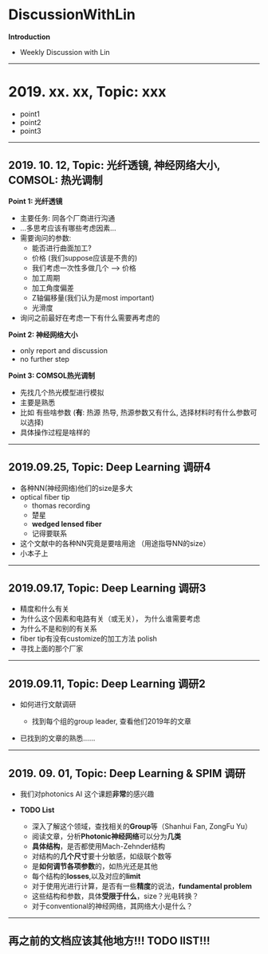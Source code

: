 # DiscussionWithLin

**Introduction**

- Weekly Discussion with Lin
------------------------------

# 2019. xx. xx, Topic: xxx

- point1
- point2
- point3

------------------------------

## 2019. 10. 12, Topic: 光纤透镜, 神经网络大小, COMSOL: 热光调制

**Point 1: 光纤透镜**
- 主要任务: 同各个厂商进行沟通
- ...多思考应该有哪些考虑因素...
- 需要询问的参数:
  - 能否进行曲面加工?
  - 价格 (我们suppose应该是不贵的)
  - 我们考虑一次性多做几个 --> 价格
  - 加工周期
  - 加工角度偏差
  - Z轴偏移量(我们认为是most important)
  - 光滑度
- 询问之前最好在考虑一下有什么需要再考虑的

**Point 2: 神经网络大小**
- only report and discussion
- no further step


**Point 3: COMSOL热光调制**
- 先找几个热光模型进行模拟
- 主要是熟悉
- 比如 有些啥参数 (**有**: 热源 热导, 热源参数又有什么, 选择材料时有什么参数可以选择)
- 具体操作过程是啥样的

------------------------------


## 2019.09.25, Topic: Deep Learning 调研4

- 各种NN(神经网络)他们的size是多大
- optical fiber tip
  - thomas recording
  - 楚星
  - **wedged lensed fiber**
  - 记得要联系
- 这个文献中的各种NN究竟是要啥用途 （用途指导NN的size）
- 小本子上

------------------------------

## 2019.09.17, Topic: Deep Learning 调研3

- 精度和什么有关
- 为什么这个因素和电路有关（或无关）， 为什么谁需要考虑
- 为什么不是和别的有关系
- fiber tip有没有customize的加工方法 polish
- 寻找上面的那个厂家

------------------------------

## 2019.09.11, Topic: Deep Learning 调研2

- 如何进行文献调研
  - 找到每个组的group leader, 查看他们2019年的文章

- 已找到的文章的熟悉……

------------------------------

## 2019. 09. 01, Topic: Deep Learning & SPIM 调研

- 我们对photonics AI 这个课题**非常**的感兴趣


- **TODO List**
  - 深入了解这个领域，查找相关的**Group**等（Shanhui Fan, ZongFu Yu）
  - 阅读文章，分析**Photonic神经网络**可以分为**几类**
  - **具体结构**，是否都使用Mach-Zehnder结构
  - 对结构的**几个尺寸**要十分敏感，如级联个数等
  - 是**如何调节各项参数**的，如热光还是其他
  - 每个结构的**losses**,以及对应的**limit**
  - 对于使用光进行计算，是否有一些**精度**的说法，**fundamental problem**
  - 这些结构和参数，具体**受限于什么**，size？光电转换？
  - 对于conventional的神经网络，其网络大小是什么？

------------------------------

## 再之前的文档应该其他地方!!! TODO lIST!!!
